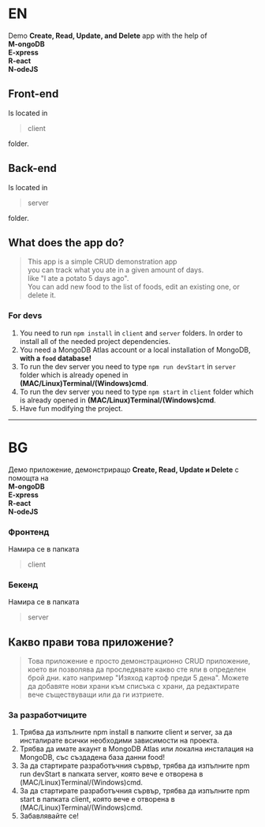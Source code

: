 # EN

Demo **Create, Read, Update, and Delete** app with the help of\
**M-ongoDB**\
**E-xpress**\
**R-eact**\
**N-odeJS**

## Front-end

Is located in

> client

folder.

## Back-end

Is located in

> server

folder.

## What does the app do?

> This app is a simple CRUD demonstration app\
> you can track what you ate in a given amount of days.\
> like "I ate a potato 5 days ago".\
> You can add new food to the list of foods, edit an existing one, or delete it.

### For devs

1. You need to run `npm install` in `client` and `server` folders. In order to install all of the needed project dependencies.
2. You need a MongoDB Atlas account or a local installation of MongoDB, **with a `food` database!**
3. To run the dev server you need to type `npm run devStart` in `server` folder which is already opened in **(MAC/Linux)Terminal/(Windows)cmd**.
4. To run the dev server you need to type `npm start` in `client` folder which is already opened in **(MAC/Linux)Terminal/(Windows)cmd**.
5. Have fun modifying the project.

***

# BG

Демо приложение, демонстриращо **Create, Read, Update и Delete** с помощта на\
**M-ongoDB**\
**E-xpress**\
**R-eact**\
**N-odeJS**

### Фронтенд
Намира се в папката
> client
### Бекенд
Намира се в папката
> server
## Какво прави това приложение?
> Това приложение е просто демонстрационно CRUD приложение,
> което ви позволява да проследявате какво сте яли в определен брой дни.
> като например "Изяход картоф преди 5 дена".
> Можете да добавяте нови храни към списъка с храни, да редактирате вече съществуващи или да ги изтриете.

### За разработчиците
1. Трябва да изпълните npm install в папките client и server, за да инсталирате всички необходими зависимости на проекта.
2. Трябва да имате акаунт в MongoDB Atlas или локална инсталация на MongoDB, със създадена база данни food!
3. За да стартирате разработъчния сървър, трябва да изпълните npm run devStart в папката server, която вече е отворена в (MAC/Linux)Terminal/(Windows)cmd.
4. За да стартирате разработъчния сървър, трябва да изпълните npm start в папката client, която вече е отворена в (MAC/Linux)Terminal/(Windows)cmd.
5. Забавлявайте се!
